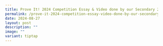 ```yaml
---
title: Prove It! 2024 Competition Essay & Video done by our Secondary 2 students
permalink: /prove-it-2024-competition-essay-video-done-by-our-secondary-2-students/
date: 2024-08-27
layout: post
description: ""
image: ""
variant: tiptap
---
```

